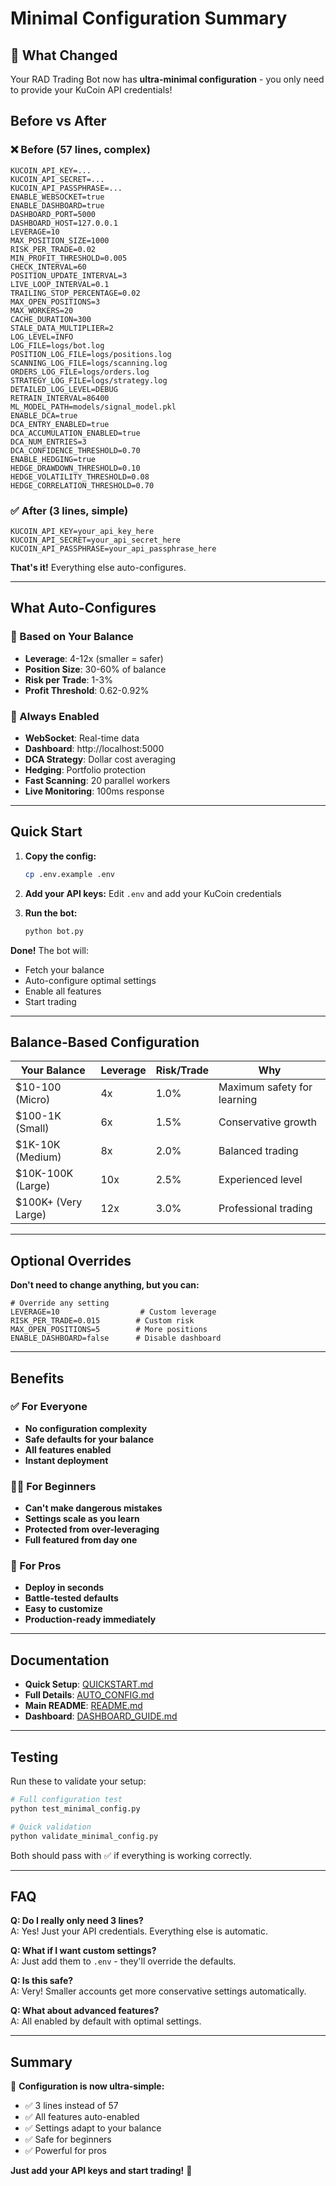 # Minimal Configuration Summary

## 🎉 What Changed

Your RAD Trading Bot now has **ultra-minimal configuration** - you only need to provide your KuCoin API credentials!

## Before vs After

### ❌ Before (57 lines, complex)
```env
KUCOIN_API_KEY=...
KUCOIN_API_SECRET=...
KUCOIN_API_PASSPHRASE=...
ENABLE_WEBSOCKET=true
ENABLE_DASHBOARD=true
DASHBOARD_PORT=5000
DASHBOARD_HOST=127.0.0.1
LEVERAGE=10
MAX_POSITION_SIZE=1000
RISK_PER_TRADE=0.02
MIN_PROFIT_THRESHOLD=0.005
CHECK_INTERVAL=60
POSITION_UPDATE_INTERVAL=3
LIVE_LOOP_INTERVAL=0.1
TRAILING_STOP_PERCENTAGE=0.02
MAX_OPEN_POSITIONS=3
MAX_WORKERS=20
CACHE_DURATION=300
STALE_DATA_MULTIPLIER=2
LOG_LEVEL=INFO
LOG_FILE=logs/bot.log
POSITION_LOG_FILE=logs/positions.log
SCANNING_LOG_FILE=logs/scanning.log
ORDERS_LOG_FILE=logs/orders.log
STRATEGY_LOG_FILE=logs/strategy.log
DETAILED_LOG_LEVEL=DEBUG
RETRAIN_INTERVAL=86400
ML_MODEL_PATH=models/signal_model.pkl
ENABLE_DCA=true
DCA_ENTRY_ENABLED=true
DCA_ACCUMULATION_ENABLED=true
DCA_NUM_ENTRIES=3
DCA_CONFIDENCE_THRESHOLD=0.70
ENABLE_HEDGING=true
HEDGE_DRAWDOWN_THRESHOLD=0.10
HEDGE_VOLATILITY_THRESHOLD=0.08
HEDGE_CORRELATION_THRESHOLD=0.70
```

### ✅ After (3 lines, simple)
```env
KUCOIN_API_KEY=your_api_key_here
KUCOIN_API_SECRET=your_api_secret_here
KUCOIN_API_PASSPHRASE=your_api_passphrase_here
```

**That's it!** Everything else auto-configures.

---

## What Auto-Configures

### 🎯 Based on Your Balance
- **Leverage**: 4-12x (smaller = safer)
- **Position Size**: 30-60% of balance
- **Risk per Trade**: 1-3%
- **Profit Threshold**: 0.62-0.92%

### 🚀 Always Enabled
- **WebSocket**: Real-time data
- **Dashboard**: http://localhost:5000
- **DCA Strategy**: Dollar cost averaging
- **Hedging**: Portfolio protection
- **Fast Scanning**: 20 parallel workers
- **Live Monitoring**: 100ms response

---

## Quick Start

1. **Copy the config:**
   ```bash
   cp .env.example .env
   ```

2. **Add your API keys:**
   Edit `.env` and add your KuCoin credentials

3. **Run the bot:**
   ```bash
   python bot.py
   ```

**Done!** The bot will:
- Fetch your balance
- Auto-configure optimal settings
- Enable all features
- Start trading

---

## Balance-Based Configuration

| Your Balance | Leverage | Risk/Trade | Why |
|--------------|----------|------------|-----|
| $10-100 (Micro) | 4x | 1.0% | Maximum safety for learning |
| $100-1K (Small) | 6x | 1.5% | Conservative growth |
| $1K-10K (Medium) | 8x | 2.0% | Balanced trading |
| $10K-100K (Large) | 10x | 2.5% | Experienced level |
| $100K+ (Very Large) | 12x | 3.0% | Professional trading |

---

## Optional Overrides

**Don't need to change anything, but you can:**

```env
# Override any setting
LEVERAGE=10                  # Custom leverage
RISK_PER_TRADE=0.015        # Custom risk
MAX_OPEN_POSITIONS=5        # More positions
ENABLE_DASHBOARD=false      # Disable dashboard
```

---

## Benefits

### ✅ For Everyone
- **No configuration complexity**
- **Safe defaults for your balance**
- **All features enabled**
- **Instant deployment**

### 👨‍🎓 For Beginners
- **Can't make dangerous mistakes**
- **Settings scale as you learn**
- **Protected from over-leveraging**
- **Full featured from day one**

### 🚀 For Pros
- **Deploy in seconds**
- **Battle-tested defaults**
- **Easy to customize**
- **Production-ready immediately**

---

## Documentation

- **Quick Setup**: [QUICKSTART.md](QUICKSTART.md)
- **Full Details**: [AUTO_CONFIG.md](AUTO_CONFIG.md)
- **Main README**: [README.md](README.md)
- **Dashboard**: [DASHBOARD_GUIDE.md](DASHBOARD_GUIDE.md)

---

## Testing

Run these to validate your setup:

```bash
# Full configuration test
python test_minimal_config.py

# Quick validation
python validate_minimal_config.py
```

Both should pass with ✅ if everything is working correctly.

---

## FAQ

**Q: Do I really only need 3 lines?**  
A: Yes! Just your API credentials. Everything else is automatic.

**Q: What if I want custom settings?**  
A: Just add them to `.env` - they'll override the defaults.

**Q: Is this safe?**  
A: Very! Smaller accounts get more conservative settings automatically.

**Q: What about advanced features?**  
A: All enabled by default with optimal settings.

---

## Summary

🎉 **Configuration is now ultra-simple:**
- ✅ 3 lines instead of 57
- ✅ All features auto-enabled
- ✅ Settings adapt to your balance
- ✅ Safe for beginners
- ✅ Powerful for pros

**Just add your API keys and start trading!** 🚀
